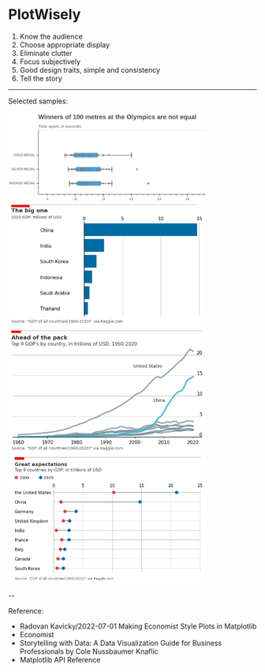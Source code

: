# PlotWisely

1. Know the audience
2. Choose appropriate display
3. Eliminate clutter
4. Focus subjectively
5. Good design traits, simple and consistency
6. Tell the story





---

Selected samples:

<img src="assets/boxplot.png" width="400">

<img src="assets/1.png" width="400">

<img src="assets/2.png" width="400">

<img src="assets/3.png" width="400">

--


Reference:
- Radovan Kavicky/2022-07-01 Making Economist Style Plots in Matplotlib
- Economist
- Storytelling with Data: A Data Visualization Guide for Business Professionals by Cole Nussbaumer Knaflic
- Matplotlib API Reference
